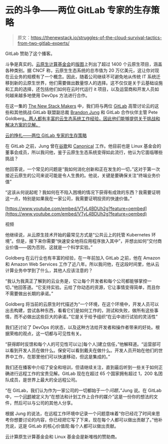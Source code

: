 # 云的斗争——两位 GitLab 专家的生存策略

> 原文：<https://thenewstack.io/struggles-of-the-cloud-survival-tactics-from-two-gitlab-experts/>

GitLab 赞助了这个播客。

斗争是真实的。[云原生计算基金会](https://www.cncf.io/)的[版图](https://landscape.cncf.io/)上列出了超过 1400 个云原生项目，涵盖各种类别。据 CNCF 称，云原生生态系统的总市值为 20 万亿美元，这让你对现在云业务的规模有了一个概念。因此，随着公司继续不可避免地从传统 IT 系统迁移到新的云原生世界，他们需要做出数量惊人的选择。这不仅仅是关于云基础设施和工具的选择，还包括他们如何在云时代运行 it 项目，以及运营商和开发人员如何越来越多地使用 DevOps 方法进行合作。

在这一集的 [The New Stack Makers](/podcasts/makers) 中，我们将与两位 [GitLab](https://about.gitlab.com/) 高管讨论云的这些和其他挑战:GitLab 联盟副总裁 [Brandon Jung](https://www.linkedin.com/in/brandonjung/) 和 GitLab 合作伙伴主管 Pete Goldberg[。两人都有丰富的云生态系统工作经验，因此他们能够提供关于挑战和解决方案的见解。](https://www.linkedin.com/in/petergoldberg/)

[云的挣扎——两位 GitLab 专家的生存策略](https://thenewstack.simplecast.com/episodes/struggles-of-the-cloud-survival-tactics-from-two-gitlab-experts)

在 GitLab 之前，Jung 曾在[谷歌](https://about.google/?fg=1&utm_source=google-US&utm_medium=referral&utm_campaign=hp-header)和 [Canonical](https://canonical.com/) 工作。他目前也是 Linux 基金会的董事会成员，所以我问他，鉴于云原生生态系统变得如此流行，他认为它面临哪些挑战？

他回答说，一个常见的问题是“我如何消化创新和正在发生的一切，”这对于第一次接近云原生的公司来说可能是令人生畏的。他说，关键是要确保关注“终端业务价值”

“这该从何说起呢？我如何在不陷入困境的情况下获得有成效的东西？我需要证明这一点，特别是如果我在一家公司，我需要证明投资的快速价值。”

[https://www.youtube.com/embed/VTyL4BDUh2g?feature=oembed](https://www.youtube.com/embed/VTyL4BDUh2g?feature=oembed)

视频

他继续说，从云原生技术开始的最常见方式是“公共云上的托管 Kubernetes 环境”。但是，接下来你需要“快速安全地将应用程序放入其中”，并想出如何“交付商业价值——因为否则，这就是一个科学实验。”

Goldberg 在云行业也有丰富的经验，在一年前加入 GitLab 之前，他在 Amazon 和 Amazon Web Services 工作了近八年。所以我问他，在这段时间里，他从云计算业务中学到了什么，其他人应该注意的？

“我认为我真正了解到的云业务是，它让每个开发者和每个公司都能够掌控一切，”他回答道。“它支持实验。云给了你动态的资源，它让事情变得简单，而且你不需要做出长期的承诺。”

Goldberg 将当前的云原生时代描述为“一个环境，在这个环境中，开发人员可以出去构建，尝试各种东西，看看它们是如何工作的，测试和失败，做所有这些事情，而不必做出这些巨大的承诺。”它是关于给予组织“在云中进行试验的灵活性”

我们还讨论了 DevOps 的状态，以及这种方法给开发者和操作者带来的好处。根据荣格的观点，这一切都与可见性有关。

“获得即时反馈和每个人的可见性可以让[每个人]建立信任，”他解释道。“运营部可以看到开发人员在做什么。保安可以看到戴夫在做什么。开发人员开始在他们的世界中工作，在那里他们可以快速移动，但这是集成的。”

我们还在播客中介绍了安全和培训，但请继续关注，直到最后听到一些关于如何正确进行远程工作的宝贵见解。GitLab 现在在超过 65 个国家拥有超过 1，200 名团队成员，是世界上最大的全远程公司。

“在 GitLab，我们认为作为一家公司的一切都始于一个*问题*，”Jung 说。在 GitLab 中，一个[问题](https://docs.gitlab.com/ee/user/project/issues/)被定义为“在想法和计划工作上合作的媒介”这是一份你的想法的文件，然后可以与公司的其他人分享。

根据 Jung 的说法，在远程工作环境中记录一个问题意味着“你已经花了时间来思考你想要讨论的内容，你已经把它写了下来，现在每个人都可以做出贡献了。”他补充说，这是 GitLab 的核心价值观:每个人都可以做出贡献。

云计算原生计算基金会和 Linux 基金会是新堆栈的赞助商。

<svg xmlns:xlink="http://www.w3.org/1999/xlink" viewBox="0 0 68 31" version="1.1"><title>Group</title> <desc>Created with Sketch.</desc></svg>